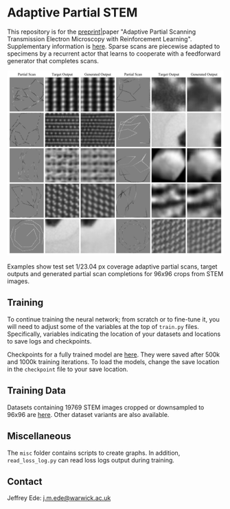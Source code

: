 # Adaptive Partial STEM

This repository is for the [preprint](https://arxiv.org/abs/2004.02786)|paper "Adaptive Partial Scanning Transmission Electron Microscopy with Reinforcement Learning". Supplementary information is [here](https://doi.org/10.5281/zenodo.4304462). Sparse scans are piecewise adapted to specimens by a recurrent actor that learns to cooperate with a feedforward generator that completes scans.

<p align="center">
  <img src="examples.png">
</p>

Examples show test set 1/23.04 px coverage adaptive partial scans, target outputs and generated partial scan completions for 96x96 crops from STEM images.

## Training

To continue training the neural network; from scratch or to fine-tune it, you will need to adjust some of the variables at the top of `train.py` files. Specifically, variables indicating the location of your datasets and locations to save logs and checkpoints.

Checkpoints for a fully trained model are [here](https://drive.google.com/drive/folders/1CrfIWSdigIsSeo3Sid6PxXuJUvGLk6C6?usp=sharing). They were saved after 500k and 1000k training iterations. To load the models, change the save location in the `checkpoint` file to your save location.

## Training Data

Datasets containing 19769 STEM images cropped or downsampled to 96x96 are [here](https://github.com/Jeffrey-Ede/datasets/wiki). Other dataset variants are also available.

## Miscellaneous

The `misc` folder contains scripts to create graphs. In addition, `read_loss_log.py` can read loss logs output during training.

## Contact

Jeffrey Ede: j.m.ede@warwick.ac.uk

